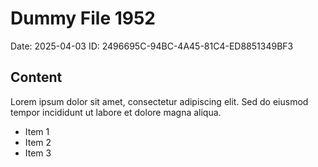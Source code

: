 # Dummy File 1952

Date: 2025-04-03
ID: 2496695C-94BC-4A45-81C4-ED8851349BF3

## Content

Lorem ipsum dolor sit amet, consectetur adipiscing elit.
Sed do eiusmod tempor incididunt ut labore et dolore magna aliqua.

* Item 1
* Item 2
* Item 3
